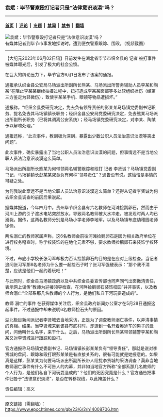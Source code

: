 ### 袁斌：毕节警察殴打记者只是“法律意识淡漠”吗？

---

#### [首页](../../../..?n14008706) &nbsp;|&nbsp; [评论](../../../../../epoch-comment?n14008706) &nbsp;|&nbsp; [专题](../../../../../epoch-special?n14008706) &nbsp;|&nbsp; [禁闻](../../../../../epoch-news?n14008706) &nbsp;|&nbsp; [禁书](../../../../../books?n14008706) &nbsp;|&nbsp; [翻墙](https://github.com/gfw-breaker/nogfw/blob/master/README.md?n14008706)


<div><img alt="袁斌：毕节警察殴打记者只是“法律意识淡漠”吗？" class="attachment-djy_600_400 size-djy_600_400 wp-post-image" src="https://i.epochtimes.com/assets/uploads/2023/06/id14008737-75bae9221f5dfe321a97538530780aae-.jpeg"/>
<div class="caption">
 有媒体记者到毕节市事发地探访时，遭到便衣警察跟踪、围殴。（视频截图）
</div></div><hr/><div class="post_content" id="artbody" itemprop="articleBody">
 <!-- article content begin -->
 <p>
  【大纪元2023年06月02日讯】日前发生在湖北省毕节市织金县的
  <ok href="https://www.epochtimes.com/gb/tag/%E8%AE%B0%E8%80%85.html">
   记者
  </ok>
  被打事件被媒体曝光后，引发了极大的社会公愤。
 </p>
 <p>
  在巨大的舆论压力下，毕节官方6月1日发布了该案的通报。
 </p>
 <p>
  通报承认织金县公安局马场派出所副所长熊某、马场派出所警务辅助人员李某和陶某“在阻止李某某继续拍摄过程中，扭打造成李某某面部等多处软组织挫伤（经第三方鉴定为轻微伤），致使李某某手机、眼镜等物品遭损坏。”
 </p>
 <p>
  通报称，“经织金县委研究决定，免去负有领导责任的彭某某马场镇党委副书记职务、提名免去其马场镇镇长职务；经织金县公安局党委研究决定，免去熊某马场派出所副所长职务（已将其调离公安系统）；经马场镇党委研究决定，对李某、陶某予以解聘处理。”
 </p>
 <p>
  通报还称，“此次事件，教训极为深刻，暴露出少数公职人员法治意识淡漠等突出问题”。
 </p>
 <p>
  此次事件，确实暴露出了当地公职人员法治意识淡漠的问题，但事情远不是当地公职人员法治意识淡漠这么简单。
 </p>
 <p>
  马场派出所副所长熊某为何带领两名辅警跟踪和殴打
  <ok href="https://www.epochtimes.com/gb/tag/%E8%AE%B0%E8%80%85.html">
   记者
  </ok>
  李贤诚？马场镇党委副书记、马场镇镇长彭某某究竟负有何种“领导责任”？通告没有说。这恰恰是事情的可疑之处。
 </p>
 <p>
  为何我说此案远不是当地公职人员法治意识淡漠这么简单？还得从记者李贤诚为何去织金县调查的前因后果说起。
 </p>
 <p>
  据媒体报道，今年四月中，贵州毕节织金县有六名教师在河滩捡鹅卵石，然而由于河川上游的引子渡水电站突然放水，导致两名教师被大水冲走，被发现时两人均已溺毙。据传，这两名教师分别是马场小学老师李地军，以及马场镇布底幼稚园老师徐倩。
 </p>
 <p>
  两名溺亡的教师家属声称，这6名教师会前往河滩捡鹅卵石是因为相关政府单位在进行校务稽查时，称学校装饰的在地化元素不够，要求教师捡鹅卵石来装饰学校环境。
 </p>
 <p>
  不过，布底小学校长张习军却极力否认捡鹅卵石的目的是在应对上级检查。当记者追问张习军那6名老师为什么要一起捡石子时？张习军强硬表示：“那个我不清楚，应该是他们一起约着玩吧！”
 </p>
 <p>
  与此同时，织金县马场镇政府以及中共织金县委宣传部也同声同气出面撇清责任，表示网上谣传“教师为迎接领导检查，在河畔捡鹅卵石装饰校园”并非事实，以及教师会溺亡“全部系那几名教师的个人行为，是他们私自下河玩耍造成的”。
 </p>
 <p>
  教师
  <ok href="https://www.epochtimes.com/gb/tag/%E6%BA%BA%E4%BA%A1%E7%9A%84%E4%BA%8B%E4%BB%B6.html">
   溺亡的事件
  </ok>
  在获得媒体关注后，织金县政府新闻办公室才在5月28日通报这起事件，不过通报中却未说明6名教师捡石头的原因。
 </p>
 <p>
  湖北极目新闻派记者李贤城去当地采访，正是为了调查教师溺亡事件，以弄清事情的真相。结果，当李贤城来到该县布底村时，却遭到一名开着奥迪车的男子的盘问，问他叫什么名字，来干什么。之后，马场派出所副所长熊某带领辅警李某和陶某又对李贤城进行跟踪和殴打。
 </p>
 <p>
  官方通报称马场镇党委副书记、马场镇镇长彭某某负有“领导责任”，那就是说对李贤城的盘问、跟踪和殴打跟彭某某是有直接关系的，很有可能就是她授意的。如果真是这样，彭某某为何要马场派出所副所长带人阻扰李贤城的采访调查？莫非当地教师溺亡事件有什么不可告人的内幕，并非如当地官方所称“全部系那几名教师的个人行为，是他们私自下河玩耍造成的”？他们的死因究竟是什么？官方通告把事件归咎于“法律意识淡漠”，是否在转移视线，以此掩盖什么？
 </p>
 <p>
  责任编辑：高义
 </p>
 <!-- article content end -->
 <div id="below_article_ad">
 </div>
</div>


---

原文链接（需翻墙）：https://www.epochtimes.com/gb/23/6/2/n14008706.htm